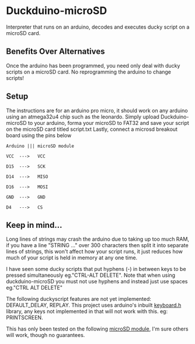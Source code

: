 # Duckduino-microSD
Interpreter that runs on an arduino, decodes and executes ducky script on a microSD card.

## Benefits Over Alternatives
Once the arduino has been programmed, you need only deal with ducky scripts on a microSD card. No reprogramming the arduino to change scripts!

## Setup
The instructions are for an arduino pro micro, it should work on any arduino using an atmega32u4 chip such as the leonardo.
Simply upload Duckduino-microSD to your arduino, forma your microSD to FAT32 and save your script on the microSD card titled script.txt
Lastly, connect a microsd breakout board using the pins below
```
Arduino ||| microSD module

VCC  --->   VCC

D15  --->   SCK

D14  --->   MISO

D16  --->   MOSI

GND  --->   GND

D4   --->   CS
```

## Keep in mind...
Long lines of strings may crash the arduino due to taking up too much RAM, if you have a line "STRING ..." over 300 characters then split it into separate lines of strings, this won't affect how your script runs, it just reduces how much of your script is held in memory at any one time.

I have seen some ducky scripts that put hyphens (-) in between keys to be pressed simultaneously eg."CTRL-ALT DELETE". Note that when using duckduino-microSD you must not use hyphens and instead just use spaces eg."CTRL ALT DELETE"

The following duckyscript features are not yet implemented: DEFAULT_DELAY, REPLAY. This project uses arduino's inbuilt <a href="https://github.com/arduino-libraries/Keyboard/blob/master/src/Keyboard.h">keyboard.h</a> library, any keys not implemented in that will not work with this. eg: PRINTSCREEN.

This has only been tested on the following <a href="https://www.amazon.co.uk/Micro-Adapter-Reader-Module-Arduino/dp/B00NNDBIRK">microSD module</a>, I'm sure others will work, though no guarantees.
